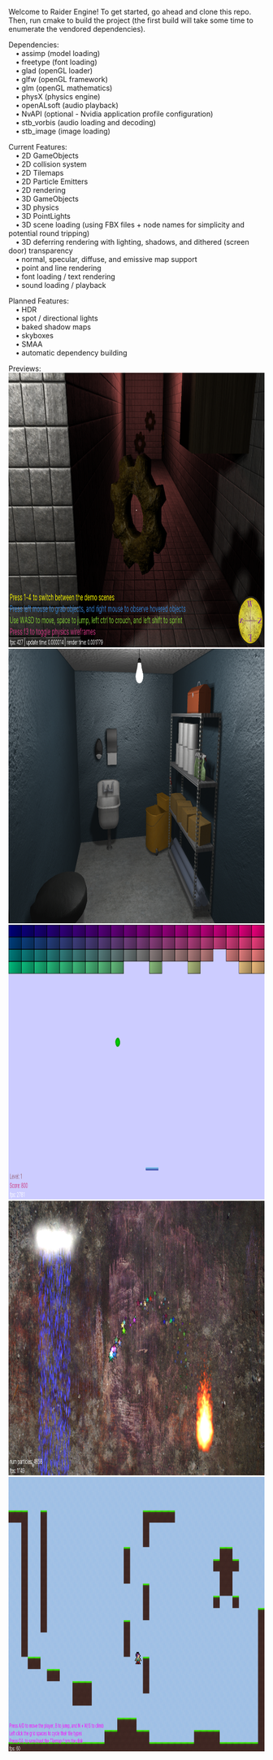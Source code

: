 Welcome to Raider Engine! To get started, go ahead and clone this repo. Then, run cmake to build the project (the first build will take some time to enumerate the vendored dependencies).  
  
Dependencies:  
 • assimp (model loading)  
 • freetype (font loading)  
 • glad (openGL loader)  
 • glfw (openGL framework)  
 • glm (openGL mathematics)  
 • physX (physics engine)  
 • openALsoft (audio playback)  
 • NvAPI (optional - Nvidia application profile configuration)  
 • stb_vorbis (audio loading and decoding)  
 • stb_image (image loading)  
  
Current Features:  
 • 2D GameObjects  
 • 2D collision system  
 • 2D Tilemaps  
 • 2D Particle Emitters  
 • 2D rendering  
 • 3D GameObjects  
 • 3D physics  
 • 3D PointLights  
 • 3D scene loading (using FBX files + node names for simplicity and potential round tripping)  
 • 3D deferring rendering with lighting, shadows, and dithered (screen door) transparency  
 • normal, specular, diffuse, and emissive map support  
 • point and line rendering  
 • font loading / text rendering  
 • sound loading / playback  
  
Planned Features:  
 • HDR  
 • spot / directional lights  
 • baked shadow maps  
 • skyboxes  
 • SMAA  
 • automatic dependency building  
  
Previews:  
<img src="previews\2_28_20 (3d carousel - hallway).png" width="960" height="540">  
<img src="previews\4_5_20 (3d carousel - storage closet).png" width="960" height="540">  
<img src="previews\1_30_20 (brick breaker).png" width="960" height="540">  
<img src="previews\1_31_20 (2d particles).png" width="960" height="540">  
<img src="previews\2_17_20 (2d platformer).png" width="960" height="540">